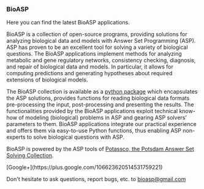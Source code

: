 ### BioASP

Here you can find the latest BioASP applications.

BioASP is a collection of open-source programs, providing solutions for analyzing biological data and models with Answer Set Programming (ASP). ASP has proven to be an excellent tool for solving a variety of biological questions. The BioASP applications implement methods for analyzing metabolic and gene regulatory networks, consistency checking, diagnosis, and repair of biological data and models. In particular, it allows for computing predictions and generating hypotheses about required extensions of biological models.

The BioASP collection is available as a [python package](http://pypi.python.org/pypi/bioasp) which encapsulates the ASP solutions, provides functions for reading biological data formats pre-processing the input, post-processing and presenting the results. The functionalities provided by the BioASP applications exploit technical know-how of modeling (biological) problems in ASP and gearing ASP solvers’ parameters to them. BioASP applications integrate our practical experience and offers them via easy-to-use Python functions, thus enabling ASP non-experts to solve biological questions with ASP.

BioASP is powered by the ASP tools of [Potassco, the Potsdam Answer Set Solving Collection](http://potassco.sourceforge.net/).


<script type="text/javascript" src="https://apis.google.com/js/plusone.js"></script>
<div class="g-plus" data-href="https://plus.google.com/106623620514531759221" rel="author"></div>
[Google+](https://plus.google.com/106623620514531759221)

Don't hesitate to ask questions, report bugs, etc. to [bioasp@gmail.com](mailto:bioasp@gmail.com)
